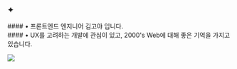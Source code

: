 





### ✦ 

<p>
#### • 프론트엔드 엔지니어 김고야 입니다. <br/>
#### • UX를 고려하는 개발에 관심이 있고, 2000's Web에 대해 좋은 기억을 가지고 있습니다.
</p>
<img src="https://img.shields.io/badge/React-61DAFB?style=flat-square&logo=React&logoColor=whitesmoke"/>
